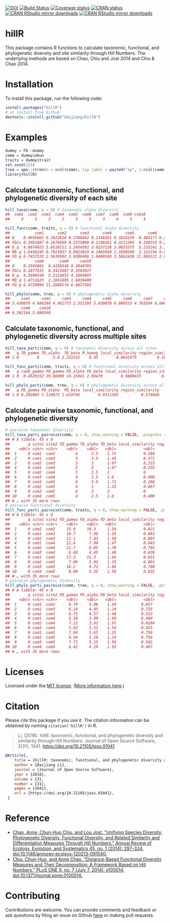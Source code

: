 
<!-- README.md is generated from README.Rmd. Please edit that file -->

[![DOI](http://joss.theoj.org/papers/10.21105/joss.01041/status.svg)](https://doi.org/10.21105/joss.01041)
[![Build
Status](https://travis-ci.org/daijiang/hillR.svg?branch=master)](https://travis-ci.org/daijiang/hillR)
[![Coverage
status](https://codecov.io/gh/daijiang/hillR/branch/master/graph/badge.svg)](https://codecov.io/github/daijiang/hillR?branch=master)
[![CRAN
status](https://www.r-pkg.org/badges/version/hillR)](https://cran.r-project.org/package=hillR)
[![CRAN RStudio mirror
downloads](http://cranlogs.r-pkg.org/badges/hillR)](https://www.r-pkg.org/pkg/hillR)
[![CRAN RStudio mirror
downloads](http://cranlogs.r-pkg.org/badges/grand-total/hillR?color=green)](https://www.r-pkg.org/pkg/hillR)

# hillR

This package contains R functions to calculate taxonomic, functional,
and phylogenetic diversity and site similarity through Hill Numbers. The
underlying methods are based on Chao, Chiu and Jost 2014 and Chiu & Chao
2014.

# Installation

To install this package, run the following code:

``` r
install.packages("hillR")
# or install from Github
devtools::install_github("daijiang/hillR")
```

# Examples

``` r
dummy = FD::dummy
comm = dummy$abun
traits = dummy$trait
set.seed(123)
tree = ape::rtree(n = ncol(comm), tip.label = paste0("sp", 1:ncol(comm)))
library(hillR)
```

## Calculate taxonomic, functional, and phylogenetic diversity of each site

``` r
hill_taxa(comm, q = 0) # taxonomic alpha diversity
##  com1  com2  com3  com4  com5  com6  com7  com8  com9 com10 
##     4     3     3     2     3     5     3     4     5     4

hill_func(comm, traits, q = 0) # functional alpha diversity
##           com1      com2      com3      com4      com5      com6      com7
## Q    0.4016663 0.1922618 0.2780442 0.1146261 0.3816159  0.404177 0.2934143
## FDis 0.3481687 0.1670560 0.2375808 0.1146261 0.3211366  0.330233 0.2532751
## D_q  4.0974923 3.6518111 3.2454591 3.0237158 3.0655375  5.233241 3.1470056
## MD_q 1.6458245 0.7021037 0.9023810 0.3465969 1.1698580  2.115156 0.9233765
## FD_q 6.7437533 2.5639502 2.9286406 1.0480104 3.5862436 11.069121 2.9058708
##           com8       com9     com10
## Q    0.3343662  0.4156546 0.3844765
## FDis 0.2877931  0.3421687 0.3503927
## D_q  4.3998540  5.2114653 4.1694097
## MD_q 1.4711625  2.1661695 1.6030400
## FD_q 6.4729004 11.2889174 6.6837303

hill_phylo(comm, tree, q = 0) # phylogenetic alpha diversity
##     com1     com2     com3     com4     com5     com6     com7     com8 
## 5.430079 4.684280 4.461773 2.551395 5.830078 6.088533 4.763594 6.046474 
##     com9    com10 
## 6.262164 5.080340
```

## Calculate taxonomic, functional, and phylogenetic diversity across multiple sites

``` r
hill_taxa_parti(comm, q = 0) # taxonomic diversity across all sites
##   q TD_gamma TD_alpha  TD_beta M_homog local_similarity region_similarity
## 1 0        8      3.6 2.222222    0.45        0.8641975         0.3888889

hill_func_parti(comm, traits, q = 0) # functional diversity across all sites
##   q raoQ_gamma FD_gamma FD_alpha FD_beta local_similarity region_similarity
## 1 0  0.4529152 29.66099 14.15941 2.09479        0.9889415         0.4720957

hill_phylo_parti(comm, tree, q = 0) # phylogenetic diversity across all sites
##   q PD_gamma PD_alpha  PD_beta local_similarity region_similarity
## 1 0 8.292885 5.119871 1.619745        0.9311395          0.574868
```

## Calculate pairwise taxonomic, functional, and phylogenetic diversity

``` r
# pairwise taxonomic diversity
hill_taxa_parti_pairwise(comm, q = 0, show_warning = FALSE, .progress = FALSE) 
## # A tibble: 45 x 8
##        q site1 site2 TD_gamma TD_alpha TD_beta local_similarity region_similari…
##    <dbl> <chr> <chr>    <dbl>    <dbl>   <dbl>            <dbl>            <dbl>
##  1     0 com1  com2         6      3.5    1.71            0.286            0.167
##  2     0 com1  com3         5      3.5    1.43            0.571            0.400
##  3     0 com2  com3         5      3      1.67            0.333            0.200
##  4     0 com1  com4         5      3      1.67            0.333            0.200
##  5     0 com2  com4         5      2.5    2               0                0    
##  6     0 com3  com4         4      2.5    1.6             0.400            0.25 
##  7     0 com1  com5         6      3.5    1.71            0.286            0.167
##  8     0 com2  com5         4      3      1.33            0.667            0.5  
##  9     0 com3  com5         6      3      2               0                0    
## 10     0 com4  com5         4      2.5    1.6             0.400            0.25 
## # … with 35 more rows
# pairwise functional diversity
hill_func_parti_pairwise(comm, traits, q = 0, show_warning = FALSE, .progress = FALSE) 
## # A tibble: 45 x 8
##        q site1 site2 FD_gamma FD_alpha FD_beta local_similarity region_similari…
##    <dbl> <chr> <chr>    <dbl>    <dbl>   <dbl>            <dbl>            <dbl>
##  1     0 com1  com2     15.9     10.3     1.54            0.821            0.534
##  2     0 com1  com3     10.7      7.96    1.35            0.883            0.655
##  3     0 com2  com3     11.1      7.03    1.58            0.807            0.511
##  4     0 com1  com4     11.6      7.90    1.47            0.843            0.573
##  5     0 com2  com4     11.7      6.85    1.70            0.765            0.449
##  6     0 com3  com4      6.60     4.45    1.48            0.839            0.566
##  7     0 com1  com5     17.3     11.3     1.54            0.821            0.534
##  8     0 com2  com5      7.86     5.92    1.33            0.891            0.671
##  9     0 com3  com5     16.2      9.72    1.66            0.780            0.469
## 10     0 com4  com5      8.00     5.32    1.50            0.832            0.554
## # … with 35 more rows
# pairwise phylogenetic diversity
hill_phylo_parti_pairwise(comm, tree, q = 0, show_warning = FALSE, .progress = FALSE) 
## # A tibble: 45 x 8
##        q site1 site2 PD_gamma PD_alpha PD_beta local_similarity region_similari…
##    <dbl> <chr> <chr>    <dbl>    <dbl>   <dbl>            <dbl>            <dbl>
##  1     0 com1  com2      6.79     5.06    1.34           0.657            0.489 
##  2     0 com1  com3      6.14     4.95    1.24           0.759            0.611 
##  3     0 com2  com3      6.75     4.57    1.48           0.523            0.355 
##  4     0 com1  com4      6.38     3.99    1.60           0.400            0.250 
##  5     0 com2  com4      7.13     3.62    1.97           0.0284           0.0144
##  6     0 com3  com4      5.42     3.51    1.54           0.455            0.295 
##  7     0 com1  com5      7.04     5.63    1.25           0.750            0.599 
##  8     0 com2  com5      6.54     5.26    1.24           0.756            0.608 
##  9     0 com3  com5      7.71     5.15    1.50           0.502            0.335 
## 10     0 com4  com5      6.42     4.19    1.53           0.467            0.305 
## # … with 35 more rows
```

# Licenses

Licensed under the [MIT license](LICENSE). ([More information
here](https://en.wikipedia.org/wiki/MIT_License).)

# Citation

Please cite this package if you use it. The citation information can be
obtained by running `citation('hillR')` in R.

> Li, (2018). hillR: taxonomic, functional, and phylogenetic diversity
> and similarity through Hill Numbers. Journal of Open Source Software,
> 3(31), 1041. <https://doi.org/10.21105/joss.01041>

``` bibtex
@Article{,
    title = {hillR: taxonomic, functional, and phylogenetic diversity and similarity through Hill Numbers},
    author = {Daijiang Li},
    journal = {Journal of Open Source Software},
    year = {2018},
    volume = {3},
    number = {31},
    pages = {1041},
    url = {https://doi.org/10.21105/joss.01041},
 }
```

# Reference

-   [Chao, Anne, Chun-Huo Chiu, and Lou Jost. “Unifying Species
    Diversity, Phylogenetic Diversity, Functional Diversity, and Related
    Similarity and Differentiation Measures Through Hill Numbers.”
    Annual Review of Ecology, Evolution, and Systematics 45, no. 1
    (2014): 297–324.
    doi:10.1146/annurev-ecolsys-120213-091540.](https://doi.org/10.1146/annurev-ecolsys-120213-091540)
-   [Chiu, Chun-Huo, and Anne Chao. “Distance-Based Functional Diversity
    Measures and Their Decomposition: A Framework Based on Hill
    Numbers.” PLoS ONE 9, no. 7 (July 7, 2014): e100014.
    doi:10.1371/journal.pone.0100014.](https://doi.org/10.1371/journal.pone.0100014)

# Contributing

Contributions are welcome. You can provide comments and feedback or ask
questions by filing an issue on Github
[here](https://github.com/daijiang/hillR/issues) or making pull
requests.
